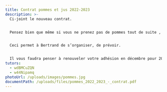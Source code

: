 ```yaml
---
title: Contrat pommes et jus 2022-2023
description: >-
  Ci-joint le nouveau contrat.


  Pensez bien que même si vous ne prenez pas de pommes tout de suite , vous pouvez dès à présent retourner votre contrat complété.


  Ceci permet à Bertrand de s’organiser, de prévoir.


  Il vous faudra penser à renouveler votre adhésion en décembre pour 2023 pour pouvoir accompagner Bertrand tout au long de la saison. Téléchargez le document ci-dessous en 2 exemplaires, et envoyez-le à Daphné, la tutrice pommes, à son adresse postale indiquée en page 2 du contrat.
tutors:
  - wdBMCuZQN
  - w44Nipamq
photoUrl: /uploads/images/pommes.jpg
documentPath: /uploads/files/pommes_2022_2023_-_contrat.pdf
---
```

